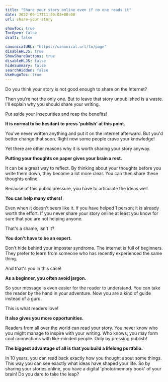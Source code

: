 ```yaml
---
title: "Share your story online even if no one reads it"
date: 2022-09-17T11:30:03+00:00
url: share-your-story

showToc: true
TocOpen: false
draft: false

canonicalURL: "https://canonical.url/to/page"
disableHLJS: true 
ShowShareButtons: true
disableHLJS: false
hideSummary: false
searchHidden: false
UseHugoToc: true
---
```


Do you think your story is not good enough to share on the Internet? 

Then you're not the only one. But to leave that story unpublished is a waste. I'll explain why you should share your writing.

Put aside your insecurities and reap the benefits!

**It is normal to be hesitant to press 'publish' at this point.**

You've never written anything and put it on the internet afterward. But you'd better change that soon. Right now some people crave your knowledge!

Yet there are other reasons why it is worth sharing your story anyway.

**Putting your thoughts on paper gives your brain a rest.**

It can be a great way to reflect. By thinking about your thoughts before you write them down, they become a lot more clear. You can then share these thoughts online.

Because of this public pressure, you have to articulate the ideas well.

**You can help many others!**

Even when it doesn't seem like it. If you have helped 1 person; it is already worth the effort. If you never share your story online at least you know for sure that you are not helping anyone.

That's a shame, isn't it?

**You don't have to be an expert.**

Don't hide behind your imposter syndrome. The internet is full of beginners. They prefer to learn from someone who has recently experienced the same thing.

And that's you in this case!

**As a beginner, you often avoid jargon.**

So your message is even easier for the reader to understand. You can take the reader by the hand in your adventure. Now you are a kind of guide instead of a guru.

This is what readers love!

**It also gives you more opportunities.**

Readers from all over the world can read your story. You never know who you might manage to inspire with your writing. Who knows, you may form cool connections with like-minded people. Only by pressing publish!

**The biggest advantage of all is that you build a lifelong portfolio.**

In 10 years, you can read back exactly how you thought about some things. This way you can see exactly what ideas have shaped your life. So by sharing your stories online, you have a digital 'photo/memory book' of your brain! Do you dare to take the leap?
